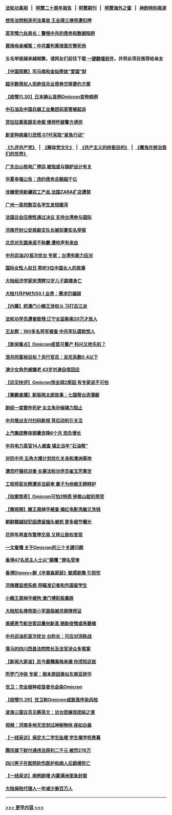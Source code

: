 #### [法轮功真相](https://github.com/gfw-breaker/truth/blob/master/README.md?t=0) &nbsp;&nbsp;|&nbsp;&nbsp; [明慧二十周年报告](https://github.com/gfw-breaker/mh-reports/blob/master/README.md?t=0) &nbsp;&nbsp;|&nbsp;&nbsp;[明慧期刊](https://github.com/gfw-breaker/mh-qikan) &nbsp;&nbsp;|&nbsp;&nbsp; [明慧海外之窗](https://github.com/gfw-breaker/mh-news/blob/master/README.md?t=0) &nbsp;&nbsp;|&nbsp;&nbsp; [神韵特别报道](https://github.com/gfw-breaker/mh-news/blob/master/shenyun.md?t=0)
#### [控告法院制造司法事故 王全璋三律师遭扣押](../pages/nsc413/n13407502.md?t=12010350) 
#### [英军情六处局长：警惕中共的债务和数据陷阱](../pages/nsc413/n13408206.md?t=12010350) 
#### [黄琦母亲喊冤：中共重判黄琦意在整死他](../pages/nsc413/n13407651.md?t=12010350) 
#### 五毛举报越来越频繁，请网友们前往下载 [一键翻墙软件](https://github.com/gfw-breaker/ssr-accounts)，并将此项目推荐给亲友
#### [【中国观察】司马南和金灿荣敛“爱国”财](../pages/nsc413/n13407690.md?t=12010350) 
#### [超半数债权人拒绝佳兆业债券交换要约方案](../pages/nsc413/n13407662.md?t=12010350) 
#### [【疫情11.30】日本确认首例Omicron变种病例](../pages/nsc413/n13407543.md?t=12010350) 
#### [中石油及中国兵器工业集团前高管被起诉](../pages/nsc413/n13407783.md?t=12010350) 
#### [货拉拉乘客跳车命案 律师怀疑警方诱供](../pages/nsc413/n13407561.md?t=12010350) 
#### [新变种病毒引恐慌 G7吁采取“紧急行动”](../pages/nsc413/n13407667.md?t=12010350) 
#### [《九评共产党》](https://github.com/begood0513/9ping.md/blob/master/README.md) &nbsp;|&nbsp; [《解体党文化》](../../../../jtdwh.md/blob/master/README.md)  &nbsp;|&nbsp; [《共产主义的终极目的》](../../../../gczydzjmd.md/blob/master/README.md) &nbsp;|&nbsp; [《魔鬼在统治我们的世界》](../../../../mgztzwmdsj.md/blob/master/README.md) 
#### [广东台山核电厂停运 被指或与锅炉设计有关](../pages/nsc413/n13407330.md?t=12010350) 
#### [华夏幸福公告：违约债务总额超千亿](../pages/nsc413/n13407505.md?t=12010350) 
#### [涉嫌使用新疆奴工产品 法国ZARA扩店遭禁](../pages/nsc413/n13407522.md?t=12010350) 
#### [广州一高校数百名学生发烧腹泻](../pages/nsc413/n13407493.md?t=12010350) 
#### [法国议会压倒性通过决议 支持台湾参与国际](../pages/nsc413/n13407368.md?t=12010350) 
#### [河南开封公安局副支队长被前妻实名举报](../pages/nsc413/n13407328.md?t=12010350) 
#### [北京对东盟承诺不称霸 遭呛声有来由](../pages/nsc413/n13407371.md?t=12010350) 
#### [中共运油20首次扰台 专家：台湾有能力应对](../pages/nsc413/n13406298.md?t=12010350) 
#### [国际女性人权日 聆听3位中国女人的故事](../pages/nsc413/n13406864.md?t=12010350) 
#### [大陆经济学家宋清辉12岁儿子跳楼身亡](../pages/nsc413/n13407266.md?t=12010350) 
#### [大陆11月PMI为50.1 业界：需求仍偏弱](../pages/nsc413/n13407207.md?t=12010350) 
#### [【内幕】抓澳门小赌王涉权斗 习打击江派](../pages/nsc413/n13406823.md?t=12010350) 
#### [法轮功学员遭害致残 辽宁女监勒索20万才放人](../pages/nsc413/n13406210.md?t=12010350) 
#### [王友群：160多名将军被查 中共军队腐败惊人](../pages/nsc413/n13406539.md?t=12010350) 
#### [【新闻看点】Omicron疫苗可量产 科兴又抢先机？](../pages/nsc413/n13406417.md?t=12010350) 
#### [泄共同富裕目标？央行官员：吉尼系数0.4以下](../pages/nsc413/n13406453.md?t=12010350) 
#### [演少女角色被嫌老 43岁刘涛自信回应](../pages/nsc413/n13406739.md?t=12010350) 
#### [【远见快评】Omicron惊全球2原因 有专家说不可怕](../pages/nsc413/n13406648.md?t=12010350) 
#### [【秦鹏直播】新版桃太郎故事：七国帮台造潜艇](../pages/nsc413/n13406660.md?t=12010350) 
#### [剧组一度要炸死驴 女主角孙俪竭力阻止](../pages/nsc413/n13406484.md?t=12010350) 
#### [中共推出支付扫码新规 背后动机引关注](../pages/nsc413/n13406470.md?t=12010350) 
#### [上汽集团整体销量连降6个月 现负增长](../pages/nsc413/n13406631.md?t=12010350) 
#### [中共电力高官14人被查 堪比当年“石油帮”](../pages/nsc413/n13406577.md?t=12010350) 
#### [对抗中共 五角大楼计划优化关岛和澳洲基地](../pages/nsc413/n13406412.md?t=12010350) 
#### [遭恐吓骚扰迫害 长春法轮功学员崔玉芳离世](../pages/nsc413/n13406307.md?t=12010350) 
#### [工程师栾长辉遭非法庭审 妻子为他做无罪辩护](../pages/nsc413/n13405677.md?t=12010350) 
#### [【拍案惊奇】Omicron可怕3特质 钟南山趁机带货](../pages/nsc413/n13406337.md?t=12010350) 
#### [【微视频】赌王周焯华被查 揭红电影洗脑又洗钱](../pages/nsc413/n13406076.md?t=12010350) 
#### [朝鲜籍越狱犯因遗留烟头被抓 更多细节曝光](../pages/nsc413/n13406142.md?t=12010350) 
#### [花样年再宣布暂停交易 又转让股权变现](../pages/nsc413/n13406304.md?t=12010350) 
#### [一文看懂 关于Omicron的三个关键问题](../pages/nsc413/n13406253.md?t=12010350) 
#### [香港47名民主人士以“颠覆 ”罪名受审](../pages/nsc413/n13406015.md?t=12010350) 
#### [香港Disney+删《辛普森家庭》敏感剧集 引担忧](../pages/nsc413/n13406130.md?t=12010350) 
#### [河南建监控系统 将瞄准记者和外国留学生](../pages/nsc413/n13406013.md?t=12010350) 
#### [小赌王周焯华被拘 澳门博彩股暴跌](../pages/nsc413/n13406081.md?t=12010350) 
#### [大陆知名律师梁小军面临被吊销律师证](../pages/nsc413/n13404552.md?t=12010350) 
#### [美感恩节航空客运量创新高 随新疫情或再萎缩](../pages/nsc413/n13406062.md?t=12010350) 
#### [中共运油机首次扰台 台防长：可应对消耗战](../pages/nsc413/n13405781.md?t=12010350) 
#### [落马的四川西昌法院院长及法官涉众多冤案](../pages/nsc413/n13400861.md?t=12010350) 
#### [【新闻大家谈】迄今最糟毒株来袭 你须知这些](../pages/nsc413/n13405820.md?t=12010350) 
#### [所罗门冲突 专家：根本原因类似东南亚排华](../pages/nsc413/n13404571.md?t=12010350) 
#### [世卫：完全接种疫苗者也会染Omicron](../pages/nsc413/n13405633.md?t=12010350) 
#### [【疫情11.29】世卫称Omicron或致高传染风险](../pages/nsc413/n13405459.md?t=12010350) 
#### [波海三国议员见蔡英文：访台团展现团结之意](../pages/nsc413/n13405237.md?t=12010350) 
#### [视频：河南多地天空划过神秘物体 夜如白昼](../pages/nsc413/n13405557.md?t=12010350) 
#### [【一线采访】保定大二学生坠楼 学生揭学校黑幕](../pages/nsc413/n13405464.md?t=12010350) 
#### [腾讯旗下财付通违法获利二千元 被罚278万](../pages/nsc413/n13405337.md?t=12010350) 
#### [四川男子在医院砍伤医护和病人后跳楼死亡](../pages/nsc413/n13405332.md?t=12010350) 
#### [【一线采访】病例剧增 内蒙满洲里急封锁](../pages/nsc413/n13405019.md?t=12010350) 
#### [大陆保险代理人一年减少逾百万人](../pages/nsc413/n13404744.md?t=12010350) 

----
#### [ >>> 更早内容 <<< ](../indexes/nsc413-earlier.md)
